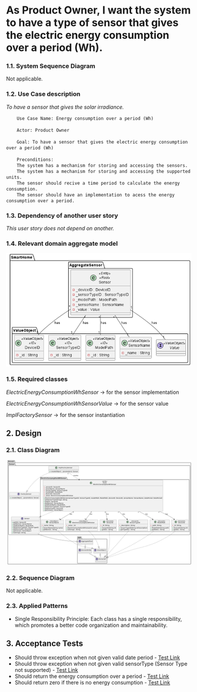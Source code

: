 # As Product Owner, I want the system to have a type of sensor that gives the electric energy consumption over a period (Wh).

### 1.1. System Sequence Diagram
Not applicable.

### 1.2. Use Case description
_To have a sensor that gives the solar irradiance._

        Use Case Name: Energy consumption over a period (Wh)
    
        Actor: Product Owner
    
        Goal: To have a sensor that gives the electric energy consumption over a period (Wh)
        
        Preconditions:
        The system has a mechanism for storing and accessing the sensors.
        The system has a mechanism for storing and accessing the supported units.
        The sensor should recive a time period to calculate the energy consumption.
        The sensor should have an implementation to acess the energy consumption over a period.


### 1.3. Dependency of another user story
_This user story does not depend on another._

### 1.4. Relevant domain aggregate model
![Sensor](../../general/agreggateModels/Sensor.png)

### 1.5. Required classes
_ElectricEnergyConsumptionWhSensor_ -> for the sensor implementation

_ElectricEnergyConsumptionWhSensorValue_ -> for the sensor value

_ImplFactorySensor_ -> for the sensor instantiation


## 2. Design
### 2.1. Class Diagram

![ClassDiagram](./artifacts/US26CD.png)
### 2.2. Sequence Diagram
Not applicable.
### 2.3. Applied Patterns
- Single Responsibility Principle: Each class has a single responsibility, which promotes a better code organization
  and maintainability.

## 3. Acceptance Tests

- Should throw exception when not given valid date period  - [Test Link](../../../src/test/java/SmartHomeDDD/domain/Sensor/ElectricConsumptionWhSensorTest.java#L112)
- Should throw exception when not given valid sensorType (Sensor Type not supported) - [Test Link](../../../src/test/java/SmartHomeDDD/domain/Sensor/ElectricConsumptionWhSensorTest.java#L74)
- Should return the energy consumption over a period - [Test Link](../../../src/test/java/SmartHomeDDD/domain/Sensor/ElectricConsumptionWhSensorTest.java#L221)
- Should return zero if there is no energy consumption - [Test Link](../../../src/test/java/SmartHomeDDD/domain/Sensor/ElectricConsumptionWhSensorTest.java#L242)